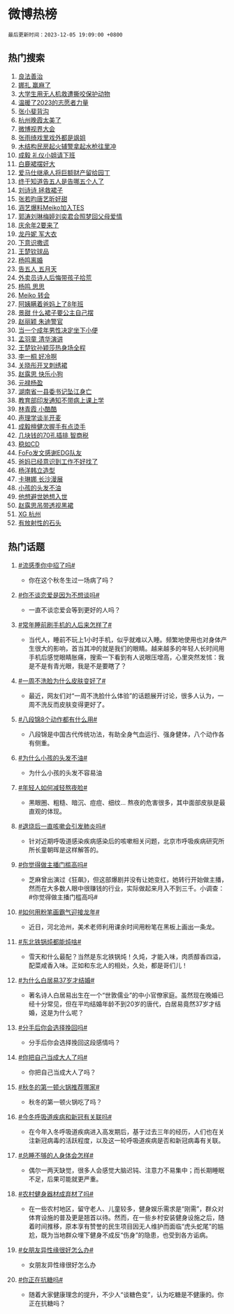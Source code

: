 # 微博热榜

`最后更新时间：2023-12-05 19:09:00 +0800`

## 热门搜索

1. [良法善治](https://m.weibo.cn/search?containerid=100103type%3D1%26t%3D10%26q%3D%23%E8%89%AF%E6%B3%95%E5%96%84%E6%B2%BB%23&stream_entry_id=51&isnewpage=1&extparam=seat%3D1%26pos%3D0%26c_type%3D51%26q%3D%2523%25E8%2589%25AF%25E6%25B3%2595%25E5%2596%2584%25E6%25B2%25BB%2523%26filter_type%3Drealtimehot%26cate%3D10103%26stream_entry_id%3D51%26dgr%3D0%26display_time%3D1701774538%26pre_seqid%3D170177453885802874123)
1. [娜扎 赢麻了](https://m.weibo.cn/search?containerid=100103type%3D1%26t%3D10%26q%3D%E5%A8%9C%E6%89%8E+%E8%B5%A2%E9%BA%BB%E4%BA%86&stream_entry_id=31&isnewpage=1&extparam=seat%3D1%26filter_type%3Drealtimehot%26q%3D%25E5%25A8%259C%25E6%2589%258E%2520%25E8%25B5%25A2%25E9%25BA%25BB%25E4%25BA%2586%26realpos%3D1%26pos%3D0%26lcate%3D5001%26c_type%3D31%26flag%3D2%26band_rank%3D1%26cate%3D5001%26stream_entry_id%3D31%26dgr%3D0%26display_time%3D1701774538%26pre_seqid%3D170177453885802874123)
1. [大学生用无人机救遭撕咬保护动物](https://m.weibo.cn/search?containerid=100103type%3D1%26t%3D10%26q%3D%23%E5%A4%A7%E5%AD%A6%E7%94%9F%E7%94%A8%E6%97%A0%E4%BA%BA%E6%9C%BA%E6%95%91%E9%81%AD%E6%92%95%E5%92%AC%E4%BF%9D%E6%8A%A4%E5%8A%A8%E7%89%A9%23&stream_entry_id=31&isnewpage=1&extparam=seat%3D1%26filter_type%3Drealtimehot%26q%3D%2523%25E5%25A4%25A7%25E5%25AD%25A6%25E7%2594%259F%25E7%2594%25A8%25E6%2597%25A0%25E4%25BA%25BA%25E6%259C%25BA%25E6%2595%2591%25E9%2581%25AD%25E6%2592%2595%25E5%2592%25AC%25E4%25BF%259D%25E6%258A%25A4%25E5%258A%25A8%25E7%2589%25A9%2523%26realpos%3D2%26pos%3D1%26lcate%3D5001%26c_type%3D31%26flag%3D32768%26band_rank%3D2%26cate%3D5001%26stream_entry_id%3D31%26dgr%3D0%26display_time%3D1701774538%26pre_seqid%3D170177453885802874123)
1. [温暖了2023的志愿者力量](https://m.weibo.cn/search?containerid=100103type%3D1%26t%3D10%26q%3D%23%E6%B8%A9%E6%9A%96%E4%BA%862023%E7%9A%84%E5%BF%97%E6%84%BF%E8%80%85%E5%8A%9B%E9%87%8F%23&stream_entry_id=31&isnewpage=1&extparam=seat%3D1%26filter_type%3Drealtimehot%26q%3D%2523%25E6%25B8%25A9%25E6%259A%2596%25E4%25BA%25862023%25E7%259A%2584%25E5%25BF%2597%25E6%2584%25BF%25E8%2580%2585%25E5%258A%259B%25E9%2587%258F%2523%26realpos%3D3%26pos%3D2%26lcate%3D5001%26c_type%3D31%26flag%3D0%26band_rank%3D3%26cate%3D5001%26stream_entry_id%3D31%26dgr%3D0%26display_time%3D1701774538%26pre_seqid%3D170177453885802874123)
1. [张小斐背沟](https://m.weibo.cn/search?containerid=100103type%3D1%26t%3D10%26q%3D%E5%BC%A0%E5%B0%8F%E6%96%90%E8%83%8C%E6%B2%9F&stream_entry_id=31&isnewpage=1&extparam=seat%3D1%26filter_type%3Drealtimehot%26q%3D%25E5%25BC%25A0%25E5%25B0%258F%25E6%2596%2590%25E8%2583%258C%25E6%25B2%259F%26realpos%3D4%26pos%3D3%26lcate%3D5001%26c_type%3D31%26flag%3D2%26band_rank%3D4%26cate%3D5001%26stream_entry_id%3D31%26dgr%3D0%26display_time%3D1701774538%26pre_seqid%3D170177453885802874123)
1. [杭州晚霞太美了](https://m.weibo.cn/search?containerid=100103type%3D1%26t%3D10%26q%3D%23%E6%9D%AD%E5%B7%9E%E6%99%9A%E9%9C%9E%E5%A4%AA%E7%BE%8E%E4%BA%86%23&stream_entry_id=31&isnewpage=1&extparam=seat%3D1%26filter_type%3Drealtimehot%26q%3D%2523%25E6%259D%25AD%25E5%25B7%259E%25E6%2599%259A%25E9%259C%259E%25E5%25A4%25AA%25E7%25BE%258E%25E4%25BA%2586%2523%26realpos%3D5%26pos%3D4%26lcate%3D5001%26c_type%3D31%26flag%3D32768%26band_rank%3D5%26cate%3D5001%26stream_entry_id%3D31%26dgr%3D0%26display_time%3D1701774538%26pre_seqid%3D170177453885802874123)
1. [微博视界大会](https://m.weibo.cn/search?containerid=100103type%3D1%26t%3D10%26q%3D%E5%BE%AE%E5%8D%9A%E8%A7%86%E7%95%8C%E5%A4%A7%E4%BC%9A&stream_entry_id=31&isnewpage=1&extparam=seat%3D1%26filter_type%3Drealtimehot%26q%3D%25E5%25BE%25AE%25E5%258D%259A%25E8%25A7%2586%25E7%2595%258C%25E5%25A4%25A7%25E4%25BC%259A%26realpos%3D6%26pos%3D5%26lcate%3D5001%26c_type%3D31%26flag%3D1%26band_rank%3D6%26cate%3D5001%26stream_entry_id%3D31%26dgr%3D0%26display_time%3D1701774538%26pre_seqid%3D170177453885802874123)
1. [张雨绮戏里戏外都是飒姐](https://m.weibo.cn/search?containerid=100103type%3D1%26t%3D10%26q%3D%23%E5%BC%A0%E9%9B%A8%E7%BB%AE%E6%88%8F%E9%87%8C%E6%88%8F%E5%A4%96%E9%83%BD%E6%98%AF%E9%A3%92%E5%A7%90%23&stream_entry_id=31&isnewpage=1&extparam=seat%3D1%26adid%3D213415%26filter_type%3Drealtimehot%26q%3D%2523%25E5%25BC%25A0%25E9%259B%25A8%25E7%25BB%25AE%25E6%2588%258F%25E9%2587%258C%25E6%2588%258F%25E5%25A4%2596%25E9%2583%25BD%25E6%2598%25AF%25E9%25A3%2592%25E5%25A7%2590%2523%26pos%3D6%26lcate%3D5001%26c_type%3D31%26band_rank%3D7%26is_ad_pos%3D1%26cate%3D5001%26stream_entry_id%3D31%26dgr%3D0%26display_time%3D1701774538%26pre_seqid%3D170177453885802874123)
1. [木结构民房起火辅警拿起水枪往里冲](https://m.weibo.cn/search?containerid=100103type%3D1%26t%3D10%26q%3D%23%E6%9C%A8%E7%BB%93%E6%9E%84%E6%B0%91%E6%88%BF%E8%B5%B7%E7%81%AB%E8%BE%85%E8%AD%A6%E6%8B%BF%E8%B5%B7%E6%B0%B4%E6%9E%AA%E5%BE%80%E9%87%8C%E5%86%B2%23&stream_entry_id=31&isnewpage=1&extparam=seat%3D1%26filter_type%3Drealtimehot%26q%3D%2523%25E6%259C%25A8%25E7%25BB%2593%25E6%259E%2584%25E6%25B0%2591%25E6%2588%25BF%25E8%25B5%25B7%25E7%2581%25AB%25E8%25BE%2585%25E8%25AD%25A6%25E6%258B%25BF%25E8%25B5%25B7%25E6%25B0%25B4%25E6%259E%25AA%25E5%25BE%2580%25E9%2587%258C%25E5%2586%25B2%2523%26realpos%3D7%26pos%3D7%26lcate%3D5001%26c_type%3D31%26flag%3D32768%26band_rank%3D7%26cate%3D5001%26stream_entry_id%3D31%26dgr%3D0%26display_time%3D1701774538%26pre_seqid%3D170177453885802874123)
1. [成毅 礼仪小姐请下班](https://m.weibo.cn/search?containerid=100103type%3D1%26t%3D10%26q%3D%E6%88%90%E6%AF%85+%E7%A4%BC%E4%BB%AA%E5%B0%8F%E5%A7%90%E8%AF%B7%E4%B8%8B%E7%8F%AD&stream_entry_id=31&isnewpage=1&extparam=seat%3D1%26filter_type%3Drealtimehot%26q%3D%25E6%2588%2590%25E6%25AF%2585%2520%25E7%25A4%25BC%25E4%25BB%25AA%25E5%25B0%258F%25E5%25A7%2590%25E8%25AF%25B7%25E4%25B8%258B%25E7%258F%25AD%26realpos%3D8%26pos%3D8%26lcate%3D5001%26c_type%3D31%26flag%3D1%26band_rank%3D8%26cate%3D5001%26stream_entry_id%3D31%26dgr%3D0%26display_time%3D1701774538%26pre_seqid%3D170177453885802874123)
1. [白鹿裙摆好大](https://m.weibo.cn/search?containerid=100103type%3D1%26t%3D10%26q%3D%23%E7%99%BD%E9%B9%BF%E8%A3%99%E6%91%86%E5%A5%BD%E5%A4%A7%23&stream_entry_id=31&isnewpage=1&extparam=seat%3D1%26filter_type%3Drealtimehot%26q%3D%2523%25E7%2599%25BD%25E9%25B9%25BF%25E8%25A3%2599%25E6%2591%2586%25E5%25A5%25BD%25E5%25A4%25A7%2523%26realpos%3D9%26pos%3D9%26lcate%3D5001%26c_type%3D31%26flag%3D2%26band_rank%3D9%26cate%3D5001%26stream_entry_id%3D31%26dgr%3D0%26display_time%3D1701774538%26pre_seqid%3D170177453885802874123)
1. [爱马仕继承人将巨额财产留给园丁](https://m.weibo.cn/search?containerid=100103type%3D1%26t%3D10%26q%3D%23%E7%88%B1%E9%A9%AC%E4%BB%95%E7%BB%A7%E6%89%BF%E4%BA%BA%E5%B0%86%E5%B7%A8%E9%A2%9D%E8%B4%A2%E4%BA%A7%E7%95%99%E7%BB%99%E5%9B%AD%E4%B8%81%23&stream_entry_id=31&isnewpage=1&extparam=seat%3D1%26filter_type%3Drealtimehot%26q%3D%2523%25E7%2588%25B1%25E9%25A9%25AC%25E4%25BB%2595%25E7%25BB%25A7%25E6%2589%25BF%25E4%25BA%25BA%25E5%25B0%2586%25E5%25B7%25A8%25E9%25A2%259D%25E8%25B4%25A2%25E4%25BA%25A7%25E7%2595%2599%25E7%25BB%2599%25E5%259B%25AD%25E4%25B8%2581%2523%26realpos%3D10%26pos%3D10%26lcate%3D5001%26c_type%3D31%26flag%3D2%26band_rank%3D10%26cate%3D5001%26stream_entry_id%3D31%26dgr%3D0%26display_time%3D1701774538%26pre_seqid%3D170177453885802874123)
1. [终于知道告五人是告哪五个人了](https://m.weibo.cn/search?containerid=100103type%3D1%26t%3D10%26q%3D%23%E7%BB%88%E4%BA%8E%E7%9F%A5%E9%81%93%E5%91%8A%E4%BA%94%E4%BA%BA%E6%98%AF%E5%91%8A%E5%93%AA%E4%BA%94%E4%B8%AA%E4%BA%BA%E4%BA%86%23&stream_entry_id=31&isnewpage=1&extparam=seat%3D1%26filter_type%3Drealtimehot%26q%3D%2523%25E7%25BB%2588%25E4%25BA%258E%25E7%259F%25A5%25E9%2581%2593%25E5%2591%258A%25E4%25BA%2594%25E4%25BA%25BA%25E6%2598%25AF%25E5%2591%258A%25E5%2593%25AA%25E4%25BA%2594%25E4%25B8%25AA%25E4%25BA%25BA%25E4%25BA%2586%2523%26realpos%3D11%26pos%3D11%26lcate%3D5001%26c_type%3D31%26flag%3D2%26band_rank%3D11%26cate%3D5001%26stream_entry_id%3D31%26dgr%3D0%26display_time%3D1701774538%26pre_seqid%3D170177453885802874123)
1. [刘诗诗 拯救裙子](https://m.weibo.cn/search?containerid=100103type%3D1%26t%3D10%26q%3D%E5%88%98%E8%AF%97%E8%AF%97+%E6%8B%AF%E6%95%91%E8%A3%99%E5%AD%90&stream_entry_id=31&isnewpage=1&extparam=seat%3D1%26filter_type%3Drealtimehot%26q%3D%25E5%2588%2598%25E8%25AF%2597%25E8%25AF%2597%2520%25E6%258B%25AF%25E6%2595%2591%25E8%25A3%2599%25E5%25AD%2590%26realpos%3D12%26pos%3D12%26lcate%3D5001%26c_type%3D31%26flag%3D2%26band_rank%3D12%26cate%3D5001%26stream_entry_id%3D31%26dgr%3D0%26display_time%3D1701774538%26pre_seqid%3D170177453885802874123)
1. [张若昀唐艺昕好甜](https://m.weibo.cn/search?containerid=100103type%3D1%26t%3D10%26q%3D%E5%BC%A0%E8%8B%A5%E6%98%80%E5%94%90%E8%89%BA%E6%98%95%E5%A5%BD%E7%94%9C&stream_entry_id=31&isnewpage=1&extparam=seat%3D1%26filter_type%3Drealtimehot%26q%3D%25E5%25BC%25A0%25E8%258B%25A5%25E6%2598%2580%25E5%2594%2590%25E8%2589%25BA%25E6%2598%2595%25E5%25A5%25BD%25E7%2594%259C%26realpos%3D13%26pos%3D13%26lcate%3D5001%26c_type%3D31%26flag%3D1%26band_rank%3D13%26cate%3D5001%26stream_entry_id%3D31%26dgr%3D0%26display_time%3D1701774538%26pre_seqid%3D170177453885802874123)
1. [涵艺爆料Meiko加入TES](https://m.weibo.cn/search?containerid=100103type%3D1%26t%3D10%26q%3D%23%E6%B6%B5%E8%89%BA%E7%88%86%E6%96%99Meiko%E5%8A%A0%E5%85%A5TES%23&stream_entry_id=31&isnewpage=1&extparam=seat%3D1%26filter_type%3Drealtimehot%26q%3D%2523%25E6%25B6%25B5%25E8%2589%25BA%25E7%2588%2586%25E6%2596%2599Meiko%25E5%258A%25A0%25E5%2585%25A5TES%2523%26realpos%3D14%26pos%3D14%26lcate%3D5001%26c_type%3D31%26flag%3D1%26band_rank%3D14%26cate%3D5001%26stream_entry_id%3D31%26dgr%3D0%26display_time%3D1701774538%26pre_seqid%3D170177453885802874123)
1. [郭涛刘琳梅婷刘奕君合照梦回父母爱情](https://m.weibo.cn/search?containerid=100103type%3D1%26t%3D10%26q%3D%23%E9%83%AD%E6%B6%9B%E5%88%98%E7%90%B3%E6%A2%85%E5%A9%B7%E5%88%98%E5%A5%95%E5%90%9B%E5%90%88%E7%85%A7%E6%A2%A6%E5%9B%9E%E7%88%B6%E6%AF%8D%E7%88%B1%E6%83%85%23&stream_entry_id=31&isnewpage=1&extparam=seat%3D1%26adid%3D213492%26filter_type%3Drealtimehot%26q%3D%2523%25E9%2583%25AD%25E6%25B6%259B%25E5%2588%2598%25E7%2590%25B3%25E6%25A2%2585%25E5%25A9%25B7%25E5%2588%2598%25E5%25A5%2595%25E5%2590%259B%25E5%2590%2588%25E7%2585%25A7%25E6%25A2%25A6%25E5%259B%259E%25E7%2588%25B6%25E6%25AF%258D%25E7%2588%25B1%25E6%2583%2585%2523%26realpos%3D15%26pos%3D15%26lcate%3D5001%26c_type%3D31%26flag%3D0%26band_rank%3D15%26cate%3D5001%26stream_entry_id%3D31%26dgr%3D0%26display_time%3D1701774538%26pre_seqid%3D170177453885802874123)
1. [庆余年2要来了](https://m.weibo.cn/search?containerid=100103type%3D1%26t%3D10%26q%3D%E5%BA%86%E4%BD%99%E5%B9%B42%E8%A6%81%E6%9D%A5%E4%BA%86&stream_entry_id=31&isnewpage=1&extparam=seat%3D1%26filter_type%3Drealtimehot%26q%3D%25E5%25BA%2586%25E4%25BD%2599%25E5%25B9%25B42%25E8%25A6%2581%25E6%259D%25A5%25E4%25BA%2586%26realpos%3D16%26pos%3D16%26lcate%3D5001%26c_type%3D31%26flag%3D1%26band_rank%3D16%26cate%3D5001%26stream_entry_id%3D31%26dgr%3D0%26display_time%3D1701774538%26pre_seqid%3D170177453885802874123)
1. [龙丹妮 军大衣](https://m.weibo.cn/search?containerid=100103type%3D1%26t%3D10%26q%3D%E9%BE%99%E4%B8%B9%E5%A6%AE+%E5%86%9B%E5%A4%A7%E8%A1%A3&stream_entry_id=31&isnewpage=1&extparam=seat%3D1%26filter_type%3Drealtimehot%26q%3D%25E9%25BE%2599%25E4%25B8%25B9%25E5%25A6%25AE%2520%25E5%2586%259B%25E5%25A4%25A7%25E8%25A1%25A3%26realpos%3D17%26pos%3D17%26lcate%3D5001%26c_type%3D31%26flag%3D1%26band_rank%3D17%26cate%3D5001%26stream_entry_id%3D31%26dgr%3D0%26display_time%3D1701774538%26pre_seqid%3D170177453885802874123)
1. [下意识撒谎](https://m.weibo.cn/search?containerid=100103type%3D1%26t%3D10%26q%3D%E4%B8%8B%E6%84%8F%E8%AF%86%E6%92%92%E8%B0%8E&stream_entry_id=31&isnewpage=1&extparam=seat%3D1%26filter_type%3Drealtimehot%26q%3D%25E4%25B8%258B%25E6%2584%258F%25E8%25AF%2586%25E6%2592%2592%25E8%25B0%258E%26realpos%3D18%26pos%3D18%26lcate%3D5001%26c_type%3D31%26flag%3D0%26band_rank%3D18%26cate%3D5001%26stream_entry_id%3D31%26dgr%3D0%26display_time%3D1701774538%26pre_seqid%3D170177453885802874123)
1. [王楚钦球品](https://m.weibo.cn/search?containerid=100103type%3D1%26t%3D10%26q%3D%E7%8E%8B%E6%A5%9A%E9%92%A6%E7%90%83%E5%93%81&stream_entry_id=31&isnewpage=1&extparam=seat%3D1%26filter_type%3Drealtimehot%26q%3D%25E7%258E%258B%25E6%25A5%259A%25E9%2592%25A6%25E7%2590%2583%25E5%2593%2581%26realpos%3D19%26pos%3D19%26lcate%3D5001%26c_type%3D31%26flag%3D1%26band_rank%3D19%26cate%3D5001%26stream_entry_id%3D31%26dgr%3D0%26display_time%3D1701774538%26pre_seqid%3D170177453885802874123)
1. [杨鸣离婚](https://m.weibo.cn/search?containerid=100103type%3D1%26t%3D10%26q%3D%23%E6%9D%A8%E9%B8%A3%E7%A6%BB%E5%A9%9A%23&stream_entry_id=31&isnewpage=1&extparam=seat%3D1%26filter_type%3Drealtimehot%26q%3D%2523%25E6%259D%25A8%25E9%25B8%25A3%25E7%25A6%25BB%25E5%25A9%259A%2523%26realpos%3D20%26pos%3D20%26lcate%3D5001%26c_type%3D31%26flag%3D0%26band_rank%3D20%26cate%3D5001%26stream_entry_id%3D31%26dgr%3D0%26display_time%3D1701774538%26pre_seqid%3D170177453885802874123)
1. [告五人 五月天](https://m.weibo.cn/search?containerid=100103type%3D1%26t%3D10%26q%3D%E5%91%8A%E4%BA%94%E4%BA%BA+%E4%BA%94%E6%9C%88%E5%A4%A9&stream_entry_id=31&isnewpage=1&extparam=seat%3D1%26filter_type%3Drealtimehot%26q%3D%25E5%2591%258A%25E4%25BA%2594%25E4%25BA%25BA%2520%25E4%25BA%2594%25E6%259C%2588%25E5%25A4%25A9%26realpos%3D21%26pos%3D21%26lcate%3D5001%26c_type%3D31%26flag%3D0%26band_rank%3D21%26cate%3D5001%26stream_entry_id%3D31%26dgr%3D0%26display_time%3D1701774538%26pre_seqid%3D170177453885802874123)
1. [外卖员诗人后悔带孩子拾荒](https://m.weibo.cn/search?containerid=100103type%3D1%26t%3D10%26q%3D%23%E5%A4%96%E5%8D%96%E5%91%98%E8%AF%97%E4%BA%BA%E5%90%8E%E6%82%94%E5%B8%A6%E5%AD%A9%E5%AD%90%E6%8B%BE%E8%8D%92%23&stream_entry_id=31&isnewpage=1&extparam=seat%3D1%26filter_type%3Drealtimehot%26q%3D%2523%25E5%25A4%2596%25E5%258D%2596%25E5%2591%2598%25E8%25AF%2597%25E4%25BA%25BA%25E5%2590%258E%25E6%2582%2594%25E5%25B8%25A6%25E5%25AD%25A9%25E5%25AD%2590%25E6%258B%25BE%25E8%258D%2592%2523%26realpos%3D22%26pos%3D22%26lcate%3D5001%26c_type%3D31%26flag%3D1%26band_rank%3D22%26cate%3D5001%26stream_entry_id%3D31%26dgr%3D0%26display_time%3D1701774538%26pre_seqid%3D170177453885802874123)
1. [杨鸣 思思](https://m.weibo.cn/search?containerid=100103type%3D1%26t%3D10%26q%3D%E6%9D%A8%E9%B8%A3+%E6%80%9D%E6%80%9D&stream_entry_id=31&isnewpage=1&extparam=seat%3D1%26filter_type%3Drealtimehot%26q%3D%25E6%259D%25A8%25E9%25B8%25A3%2520%25E6%2580%259D%25E6%2580%259D%26realpos%3D23%26pos%3D23%26lcate%3D5001%26c_type%3D31%26flag%3D0%26band_rank%3D23%26cate%3D5001%26stream_entry_id%3D31%26dgr%3D0%26display_time%3D1701774538%26pre_seqid%3D170177453885802874123)
1. [Meiko 转会](https://m.weibo.cn/search?containerid=100103type%3D1%26t%3D10%26q%3DMeiko+%E8%BD%AC%E4%BC%9A&stream_entry_id=31&isnewpage=1&extparam=seat%3D1%26filter_type%3Drealtimehot%26q%3DMeiko%2520%25E8%25BD%25AC%25E4%25BC%259A%26realpos%3D24%26pos%3D24%26lcate%3D5001%26c_type%3D31%26flag%3D1%26band_rank%3D24%26cate%3D5001%26stream_entry_id%3D31%26dgr%3D0%26display_time%3D1701774538%26pre_seqid%3D170177453885802874123)
1. [阿姨瞒着爸妈上了8年班](https://m.weibo.cn/search?containerid=100103type%3D1%26t%3D10%26q%3D%23%E9%98%BF%E5%A7%A8%E7%9E%92%E7%9D%80%E7%88%B8%E5%A6%88%E4%B8%8A%E4%BA%868%E5%B9%B4%E7%8F%AD%23&stream_entry_id=31&isnewpage=1&extparam=seat%3D1%26filter_type%3Drealtimehot%26q%3D%2523%25E9%2598%25BF%25E5%25A7%25A8%25E7%259E%2592%25E7%259D%2580%25E7%2588%25B8%25E5%25A6%2588%25E4%25B8%258A%25E4%25BA%25868%25E5%25B9%25B4%25E7%258F%25AD%2523%26realpos%3D25%26pos%3D25%26lcate%3D5001%26c_type%3D31%26flag%3D1%26band_rank%3D25%26cate%3D5001%26stream_entry_id%3D31%26dgr%3D0%26display_time%3D1701774538%26pre_seqid%3D170177453885802874123)
1. [景甜 什么裙子要公主自己摆](https://m.weibo.cn/search?containerid=100103type%3D1%26t%3D10%26q%3D%E6%99%AF%E7%94%9C+%E4%BB%80%E4%B9%88%E8%A3%99%E5%AD%90%E8%A6%81%E5%85%AC%E4%B8%BB%E8%87%AA%E5%B7%B1%E6%91%86&stream_entry_id=31&isnewpage=1&extparam=seat%3D1%26filter_type%3Drealtimehot%26q%3D%25E6%2599%25AF%25E7%2594%259C%2520%25E4%25BB%2580%25E4%25B9%2588%25E8%25A3%2599%25E5%25AD%2590%25E8%25A6%2581%25E5%2585%25AC%25E4%25B8%25BB%25E8%2587%25AA%25E5%25B7%25B1%25E6%2591%2586%26realpos%3D26%26pos%3D26%26lcate%3D5001%26c_type%3D31%26flag%3D1%26band_rank%3D26%26cate%3D5001%26stream_entry_id%3D31%26dgr%3D0%26display_time%3D1701774538%26pre_seqid%3D170177453885802874123)
1. [赵丽颖 朱迪警官](https://m.weibo.cn/search?containerid=100103type%3D1%26t%3D10%26q%3D%E8%B5%B5%E4%B8%BD%E9%A2%96+%E6%9C%B1%E8%BF%AA%E8%AD%A6%E5%AE%98&stream_entry_id=31&isnewpage=1&extparam=seat%3D1%26filter_type%3Drealtimehot%26q%3D%25E8%25B5%25B5%25E4%25B8%25BD%25E9%25A2%2596%2520%25E6%259C%25B1%25E8%25BF%25AA%25E8%25AD%25A6%25E5%25AE%2598%26realpos%3D27%26pos%3D27%26lcate%3D5001%26c_type%3D31%26flag%3D0%26band_rank%3D27%26cate%3D5001%26stream_entry_id%3D31%26dgr%3D0%26display_time%3D1701774538%26pre_seqid%3D170177453885802874123)
1. [当一个成年男性决定坐下小便](https://m.weibo.cn/search?containerid=100103type%3D1%26t%3D10%26q%3D%23%E5%BD%93%E4%B8%80%E4%B8%AA%E6%88%90%E5%B9%B4%E7%94%B7%E6%80%A7%E5%86%B3%E5%AE%9A%E5%9D%90%E4%B8%8B%E5%B0%8F%E4%BE%BF%23&stream_entry_id=31&isnewpage=1&extparam=seat%3D1%26filter_type%3Drealtimehot%26q%3D%2523%25E5%25BD%2593%25E4%25B8%2580%25E4%25B8%25AA%25E6%2588%2590%25E5%25B9%25B4%25E7%2594%25B7%25E6%2580%25A7%25E5%2586%25B3%25E5%25AE%259A%25E5%259D%2590%25E4%25B8%258B%25E5%25B0%258F%25E4%25BE%25BF%2523%26realpos%3D28%26pos%3D28%26lcate%3D5001%26c_type%3D31%26flag%3D0%26band_rank%3D28%26cate%3D5001%26stream_entry_id%3D31%26dgr%3D0%26display_time%3D1701774538%26pre_seqid%3D170177453885802874123)
1. [孟羽童 清华演讲](https://m.weibo.cn/search?containerid=100103type%3D1%26t%3D10%26q%3D%E5%AD%9F%E7%BE%BD%E7%AB%A5+%E6%B8%85%E5%8D%8E%E6%BC%94%E8%AE%B2&stream_entry_id=31&isnewpage=1&extparam=seat%3D1%26filter_type%3Drealtimehot%26q%3D%25E5%25AD%259F%25E7%25BE%25BD%25E7%25AB%25A5%2520%25E6%25B8%2585%25E5%258D%258E%25E6%25BC%2594%25E8%25AE%25B2%26realpos%3D29%26pos%3D29%26lcate%3D5001%26c_type%3D31%26flag%3D0%26band_rank%3D29%26cate%3D5001%26stream_entry_id%3D31%26dgr%3D0%26display_time%3D1701774538%26pre_seqid%3D170177453885802874123)
1. [王楚钦孙颖莎热身场全程](https://m.weibo.cn/search?containerid=100103type%3D1%26t%3D10%26q%3D%E7%8E%8B%E6%A5%9A%E9%92%A6%E5%AD%99%E9%A2%96%E8%8E%8E%E7%83%AD%E8%BA%AB%E5%9C%BA%E5%85%A8%E7%A8%8B&stream_entry_id=31&isnewpage=1&extparam=seat%3D1%26filter_type%3Drealtimehot%26q%3D%25E7%258E%258B%25E6%25A5%259A%25E9%2592%25A6%25E5%25AD%2599%25E9%25A2%2596%25E8%258E%258E%25E7%2583%25AD%25E8%25BA%25AB%25E5%259C%25BA%25E5%2585%25A8%25E7%25A8%258B%26realpos%3D30%26pos%3D30%26lcate%3D5001%26c_type%3D31%26flag%3D1%26band_rank%3D30%26cate%3D5001%26stream_entry_id%3D31%26dgr%3D0%26display_time%3D1701774538%26pre_seqid%3D170177453885802874123)
1. [李一桐 好冷啊](https://m.weibo.cn/search?containerid=100103type%3D1%26t%3D10%26q%3D%E6%9D%8E%E4%B8%80%E6%A1%90+%E5%A5%BD%E5%86%B7%E5%95%8A&stream_entry_id=31&isnewpage=1&extparam=seat%3D1%26filter_type%3Drealtimehot%26q%3D%25E6%259D%258E%25E4%25B8%2580%25E6%25A1%2590%2520%25E5%25A5%25BD%25E5%2586%25B7%25E5%2595%258A%26realpos%3D31%26pos%3D31%26lcate%3D5001%26c_type%3D31%26flag%3D1%26band_rank%3D31%26cate%3D5001%26stream_entry_id%3D31%26dgr%3D0%26display_time%3D1701774538%26pre_seqid%3D170177453885802874123)
1. [关晓彤开叉刺绣裙](https://m.weibo.cn/search?containerid=100103type%3D1%26t%3D10%26q%3D%23%E5%85%B3%E6%99%93%E5%BD%A4%E5%BC%80%E5%8F%89%E5%88%BA%E7%BB%A3%E8%A3%99%23&stream_entry_id=31&isnewpage=1&extparam=seat%3D1%26filter_type%3Drealtimehot%26q%3D%2523%25E5%2585%25B3%25E6%2599%2593%25E5%25BD%25A4%25E5%25BC%2580%25E5%258F%2589%25E5%2588%25BA%25E7%25BB%25A3%25E8%25A3%2599%2523%26realpos%3D32%26pos%3D32%26lcate%3D5001%26c_type%3D31%26flag%3D1%26band_rank%3D32%26cate%3D5001%26stream_entry_id%3D31%26dgr%3D0%26display_time%3D1701774538%26pre_seqid%3D170177453885802874123)
1. [赵露思 快乐小狗](https://m.weibo.cn/search?containerid=100103type%3D1%26t%3D10%26q%3D%E8%B5%B5%E9%9C%B2%E6%80%9D+%E5%BF%AB%E4%B9%90%E5%B0%8F%E7%8B%97&stream_entry_id=31&isnewpage=1&extparam=seat%3D1%26filter_type%3Drealtimehot%26q%3D%25E8%25B5%25B5%25E9%259C%25B2%25E6%2580%259D%2520%25E5%25BF%25AB%25E4%25B9%2590%25E5%25B0%258F%25E7%258B%2597%26realpos%3D33%26pos%3D33%26lcate%3D5001%26c_type%3D31%26flag%3D0%26band_rank%3D33%26cate%3D5001%26stream_entry_id%3D31%26dgr%3D0%26display_time%3D1701774538%26pre_seqid%3D170177453885802874123)
1. [元禄杨盈](https://m.weibo.cn/search?containerid=100103type%3D1%26t%3D10%26q%3D%23%E5%85%83%E7%A6%84%E6%9D%A8%E7%9B%88%23&stream_entry_id=31&isnewpage=1&extparam=seat%3D1%26filter_type%3Drealtimehot%26q%3D%2523%25E5%2585%2583%25E7%25A6%2584%25E6%259D%25A8%25E7%259B%2588%2523%26realpos%3D34%26pos%3D34%26lcate%3D5001%26c_type%3D31%26flag%3D1%26band_rank%3D34%26cate%3D5001%26stream_entry_id%3D31%26dgr%3D0%26display_time%3D1701774538%26pre_seqid%3D170177453885802874123)
1. [湖南省一县委书记坠江身亡](https://m.weibo.cn/search?containerid=100103type%3D1%26t%3D10%26q%3D%23%E6%B9%96%E5%8D%97%E7%9C%81%E4%B8%80%E5%8E%BF%E5%A7%94%E4%B9%A6%E8%AE%B0%E5%9D%A0%E6%B1%9F%E8%BA%AB%E4%BA%A1%23&stream_entry_id=31&isnewpage=1&extparam=seat%3D1%26filter_type%3Drealtimehot%26q%3D%2523%25E6%25B9%2596%25E5%258D%2597%25E7%259C%2581%25E4%25B8%2580%25E5%258E%25BF%25E5%25A7%2594%25E4%25B9%25A6%25E8%25AE%25B0%25E5%259D%25A0%25E6%25B1%259F%25E8%25BA%25AB%25E4%25BA%25A1%2523%26realpos%3D35%26pos%3D35%26lcate%3D5001%26c_type%3D31%26flag%3D0%26band_rank%3D35%26cate%3D5001%26stream_entry_id%3D31%26dgr%3D0%26display_time%3D1701774538%26pre_seqid%3D170177453885802874123)
1. [教育部印发通知不带病上课上学](https://m.weibo.cn/search?containerid=100103type%3D1%26t%3D10%26q%3D%23%E6%95%99%E8%82%B2%E9%83%A8%E5%8D%B0%E5%8F%91%E9%80%9A%E7%9F%A5%E4%B8%8D%E5%B8%A6%E7%97%85%E4%B8%8A%E8%AF%BE%E4%B8%8A%E5%AD%A6%23&stream_entry_id=31&isnewpage=1&extparam=seat%3D1%26filter_type%3Drealtimehot%26q%3D%2523%25E6%2595%2599%25E8%2582%25B2%25E9%2583%25A8%25E5%258D%25B0%25E5%258F%2591%25E9%2580%259A%25E7%259F%25A5%25E4%25B8%258D%25E5%25B8%25A6%25E7%2597%2585%25E4%25B8%258A%25E8%25AF%25BE%25E4%25B8%258A%25E5%25AD%25A6%2523%26realpos%3D36%26pos%3D36%26lcate%3D5001%26c_type%3D31%26flag%3D0%26band_rank%3D36%26cate%3D5001%26stream_entry_id%3D31%26dgr%3D0%26display_time%3D1701774538%26pre_seqid%3D170177453885802874123)
1. [林青霞 小酷酷](https://m.weibo.cn/search?containerid=100103type%3D1%26t%3D10%26q%3D%E6%9E%97%E9%9D%92%E9%9C%9E+%E5%B0%8F%E9%85%B7%E9%85%B7&stream_entry_id=31&isnewpage=1&extparam=seat%3D1%26filter_type%3Drealtimehot%26q%3D%25E6%259E%2597%25E9%259D%2592%25E9%259C%259E%2520%25E5%25B0%258F%25E9%2585%25B7%25E9%2585%25B7%26realpos%3D37%26pos%3D37%26lcate%3D5001%26c_type%3D31%26flag%3D1%26band_rank%3D37%26cate%3D5001%26stream_entry_id%3D31%26dgr%3D0%26display_time%3D1701774538%26pre_seqid%3D170177453885802874123)
1. [声理学谈半开麦](https://m.weibo.cn/search?containerid=100103type%3D1%26t%3D10%26q%3D%E5%A3%B0%E7%90%86%E5%AD%A6%E8%B0%88%E5%8D%8A%E5%BC%80%E9%BA%A6&stream_entry_id=31&isnewpage=1&extparam=seat%3D1%26filter_type%3Drealtimehot%26q%3D%25E5%25A3%25B0%25E7%2590%2586%25E5%25AD%25A6%25E8%25B0%2588%25E5%258D%258A%25E5%25BC%2580%25E9%25BA%25A6%26realpos%3D38%26pos%3D38%26lcate%3D5001%26c_type%3D31%26flag%3D1%26band_rank%3D38%26cate%3D5001%26stream_entry_id%3D31%26dgr%3D0%26display_time%3D1701774538%26pre_seqid%3D170177453885802874123)
1. [成毅檀健次握手有点烫手](https://m.weibo.cn/search?containerid=100103type%3D1%26t%3D10%26q%3D%E6%88%90%E6%AF%85%E6%AA%80%E5%81%A5%E6%AC%A1%E6%8F%A1%E6%89%8B%E6%9C%89%E7%82%B9%E7%83%AB%E6%89%8B&stream_entry_id=31&isnewpage=1&extparam=seat%3D1%26filter_type%3Drealtimehot%26q%3D%25E6%2588%2590%25E6%25AF%2585%25E6%25AA%2580%25E5%2581%25A5%25E6%25AC%25A1%25E6%258F%25A1%25E6%2589%258B%25E6%259C%2589%25E7%2582%25B9%25E7%2583%25AB%25E6%2589%258B%26realpos%3D39%26pos%3D39%26lcate%3D5001%26c_type%3D31%26flag%3D1%26band_rank%3D39%26cate%3D5001%26stream_entry_id%3D31%26dgr%3D0%26display_time%3D1701774538%26pre_seqid%3D170177453885802874123)
1. [几块钱的70孔插排 智商税](https://m.weibo.cn/search?containerid=100103type%3D1%26t%3D10%26q%3D%E5%87%A0%E5%9D%97%E9%92%B1%E7%9A%8470%E5%AD%94%E6%8F%92%E6%8E%92+%E6%99%BA%E5%95%86%E7%A8%8E&stream_entry_id=31&isnewpage=1&extparam=seat%3D1%26filter_type%3Drealtimehot%26q%3D%25E5%2587%25A0%25E5%259D%2597%25E9%2592%25B1%25E7%259A%258470%25E5%25AD%2594%25E6%258F%2592%25E6%258E%2592%2520%25E6%2599%25BA%25E5%2595%2586%25E7%25A8%258E%26realpos%3D40%26pos%3D40%26lcate%3D5001%26c_type%3D31%26flag%3D1%26band_rank%3D40%26cate%3D5001%26stream_entry_id%3D31%26dgr%3D0%26display_time%3D1701774538%26pre_seqid%3D170177453885802874123)
1. [稳如CD](https://m.weibo.cn/search?containerid=100103type%3D1%26t%3D10%26q%3D%E7%A8%B3%E5%A6%82CD&stream_entry_id=31&isnewpage=1&extparam=seat%3D1%26filter_type%3Drealtimehot%26q%3D%25E7%25A8%25B3%25E5%25A6%2582CD%26realpos%3D41%26pos%3D41%26lcate%3D5001%26c_type%3D31%26flag%3D0%26band_rank%3D41%26cate%3D5001%26stream_entry_id%3D31%26dgr%3D0%26display_time%3D1701774538%26pre_seqid%3D170177453885802874123)
1. [FoFo发文感谢EDG队友](https://m.weibo.cn/search?containerid=100103type%3D1%26t%3D10%26q%3D%23FoFo%E5%8F%91%E6%96%87%E6%84%9F%E8%B0%A2EDG%E9%98%9F%E5%8F%8B%23&stream_entry_id=31&isnewpage=1&extparam=seat%3D1%26filter_type%3Drealtimehot%26q%3D%2523FoFo%25E5%258F%2591%25E6%2596%2587%25E6%2584%259F%25E8%25B0%25A2EDG%25E9%2598%259F%25E5%258F%258B%2523%26realpos%3D42%26pos%3D42%26lcate%3D5001%26c_type%3D31%26flag%3D1%26band_rank%3D42%26cate%3D5001%26stream_entry_id%3D31%26dgr%3D0%26display_time%3D1701774538%26pre_seqid%3D170177453885802874123)
1. [爸妈已经意识到工作不好找了](https://m.weibo.cn/search?containerid=100103type%3D1%26t%3D10%26q%3D%23%E7%88%B8%E5%A6%88%E5%B7%B2%E7%BB%8F%E6%84%8F%E8%AF%86%E5%88%B0%E5%B7%A5%E4%BD%9C%E4%B8%8D%E5%A5%BD%E6%89%BE%E4%BA%86%23&stream_entry_id=31&isnewpage=1&extparam=seat%3D1%26filter_type%3Drealtimehot%26q%3D%2523%25E7%2588%25B8%25E5%25A6%2588%25E5%25B7%25B2%25E7%25BB%258F%25E6%2584%258F%25E8%25AF%2586%25E5%2588%25B0%25E5%25B7%25A5%25E4%25BD%259C%25E4%25B8%258D%25E5%25A5%25BD%25E6%2589%25BE%25E4%25BA%2586%2523%26realpos%3D43%26pos%3D43%26lcate%3D5001%26c_type%3D31%26flag%3D0%26band_rank%3D43%26cate%3D5001%26stream_entry_id%3D31%26dgr%3D0%26display_time%3D1701774538%26pre_seqid%3D170177453885802874123)
1. [杨洋韩立造型](https://m.weibo.cn/search?containerid=100103type%3D1%26t%3D10%26q%3D%E6%9D%A8%E6%B4%8B%E9%9F%A9%E7%AB%8B%E9%80%A0%E5%9E%8B&stream_entry_id=31&isnewpage=1&extparam=seat%3D1%26filter_type%3Drealtimehot%26q%3D%25E6%259D%25A8%25E6%25B4%258B%25E9%259F%25A9%25E7%25AB%258B%25E9%2580%25A0%25E5%259E%258B%26realpos%3D44%26pos%3D44%26lcate%3D5001%26c_type%3D31%26flag%3D1%26band_rank%3D44%26cate%3D5001%26stream_entry_id%3D31%26dgr%3D0%26display_time%3D1701774538%26pre_seqid%3D170177453885802874123)
1. [卡琳娜 长沙漫展](https://m.weibo.cn/search?containerid=100103type%3D1%26t%3D10%26q%3D%E5%8D%A1%E7%90%B3%E5%A8%9C+%E9%95%BF%E6%B2%99%E6%BC%AB%E5%B1%95&stream_entry_id=31&isnewpage=1&extparam=seat%3D1%26filter_type%3Drealtimehot%26q%3D%25E5%258D%25A1%25E7%2590%25B3%25E5%25A8%259C%2520%25E9%2595%25BF%25E6%25B2%2599%25E6%25BC%25AB%25E5%25B1%2595%26realpos%3D45%26pos%3D45%26lcate%3D5001%26c_type%3D31%26flag%3D0%26band_rank%3D45%26cate%3D5001%26stream_entry_id%3D31%26dgr%3D0%26display_time%3D1701774538%26pre_seqid%3D170177453885802874123)
1. [小孩的头发不油](https://m.weibo.cn/search?containerid=100103type%3D1%26t%3D10%26q%3D%E5%B0%8F%E5%AD%A9%E7%9A%84%E5%A4%B4%E5%8F%91%E4%B8%8D%E6%B2%B9&stream_entry_id=31&isnewpage=1&extparam=seat%3D1%26filter_type%3Drealtimehot%26q%3D%25E5%25B0%258F%25E5%25AD%25A9%25E7%259A%2584%25E5%25A4%25B4%25E5%258F%2591%25E4%25B8%258D%25E6%25B2%25B9%26realpos%3D46%26pos%3D46%26lcate%3D5001%26c_type%3D31%26flag%3D0%26band_rank%3D46%26cate%3D5001%26stream_entry_id%3D31%26dgr%3D0%26display_time%3D1701774538%26pre_seqid%3D170177453885802874123)
1. [他想避世她想入世](https://m.weibo.cn/search?containerid=100103type%3D1%26t%3D10%26q%3D%23%E4%BB%96%E6%83%B3%E9%81%BF%E4%B8%96%E5%A5%B9%E6%83%B3%E5%85%A5%E4%B8%96%23&stream_entry_id=31&isnewpage=1&extparam=seat%3D1%26filter_type%3Drealtimehot%26q%3D%2523%25E4%25BB%2596%25E6%2583%25B3%25E9%2581%25BF%25E4%25B8%2596%25E5%25A5%25B9%25E6%2583%25B3%25E5%2585%25A5%25E4%25B8%2596%2523%26realpos%3D47%26pos%3D47%26lcate%3D5001%26c_type%3D31%26flag%3D0%26band_rank%3D47%26cate%3D5001%26stream_entry_id%3D31%26dgr%3D0%26display_time%3D1701774538%26pre_seqid%3D170177453885802874123)
1. [赵露思吊带透视黑裙](https://m.weibo.cn/search?containerid=100103type%3D1%26t%3D10%26q%3D%23%E8%B5%B5%E9%9C%B2%E6%80%9D%E5%90%8A%E5%B8%A6%E9%80%8F%E8%A7%86%E9%BB%91%E8%A3%99%23&stream_entry_id=31&isnewpage=1&extparam=seat%3D1%26filter_type%3Drealtimehot%26q%3D%2523%25E8%25B5%25B5%25E9%259C%25B2%25E6%2580%259D%25E5%2590%258A%25E5%25B8%25A6%25E9%2580%258F%25E8%25A7%2586%25E9%25BB%2591%25E8%25A3%2599%2523%26realpos%3D48%26pos%3D48%26lcate%3D5001%26c_type%3D31%26flag%3D0%26band_rank%3D48%26cate%3D5001%26stream_entry_id%3D31%26dgr%3D0%26display_time%3D1701774538%26pre_seqid%3D170177453885802874123)
1. [XG 杭州](https://m.weibo.cn/search?containerid=100103type%3D1%26t%3D10%26q%3DXG+%E6%9D%AD%E5%B7%9E&stream_entry_id=31&isnewpage=1&extparam=seat%3D1%26filter_type%3Drealtimehot%26q%3DXG%2520%25E6%259D%25AD%25E5%25B7%259E%26realpos%3D49%26pos%3D49%26lcate%3D5001%26c_type%3D31%26flag%3D1%26band_rank%3D49%26cate%3D5001%26stream_entry_id%3D31%26dgr%3D0%26display_time%3D1701774538%26pre_seqid%3D170177453885802874123)
1. [有放射性的石头](https://m.weibo.cn/search?containerid=100103type%3D1%26t%3D10%26q%3D%E6%9C%89%E6%94%BE%E5%B0%84%E6%80%A7%E7%9A%84%E7%9F%B3%E5%A4%B4&stream_entry_id=31&isnewpage=1&extparam=seat%3D1%26filter_type%3Drealtimehot%26q%3D%25E6%259C%2589%25E6%2594%25BE%25E5%25B0%2584%25E6%2580%25A7%25E7%259A%2584%25E7%259F%25B3%25E5%25A4%25B4%26realpos%3D50%26pos%3D50%26lcate%3D5001%26c_type%3D31%26flag%3D1%26band_rank%3D50%26cate%3D5001%26stream_entry_id%3D31%26dgr%3D0%26display_time%3D1701774538%26pre_seqid%3D170177453885802874123)

## 热门话题

1. [#流感季你中招了吗#](https://m.weibo.cn/search?containerid=231522type%3D1%26t%3D10%26q%3D%23%E6%B5%81%E6%84%9F%E5%AD%A3%E4%BD%A0%E4%B8%AD%E6%8B%9B%E4%BA%86%E5%90%97%23&stream_entry_id=128&isnewpage=1&extparam=seat%3D1%26lcate%3D5004%26c_type%3D128%26cate%3D5004%26pos%3D1-0-0%26unitid%3D1701745654495%26dgr%3D0%26display_time%3D1701774540%26pre_seqid%3D17017745406199043733)
    - 你在这个秋冬生过一场病了吗？

1. [#你不谈恋爱是因为不想谈吗#](https://m.weibo.cn/search?containerid=231522type%3D1%26t%3D10%26q%3D%23%E4%BD%A0%E4%B8%8D%E8%B0%88%E6%81%8B%E7%88%B1%E6%98%AF%E5%9B%A0%E4%B8%BA%E4%B8%8D%E6%83%B3%E8%B0%88%E5%90%97%23&stream_entry_id=128&isnewpage=1&extparam=seat%3D1%26lcate%3D5004%26c_type%3D128%26cate%3D5004%26pos%3D1-0-1%26unitid%3D1701759218929%26dgr%3D0%26display_time%3D1701774540%26pre_seqid%3D17017745406199043733)
    - 一直不谈恋爱会等到更好的人吗？

1. [#常年睡前刷手机的人后来怎样了#](https://m.weibo.cn/search?containerid=231522type%3D1%26t%3D10%26q%3D%23%E5%B8%B8%E5%B9%B4%E7%9D%A1%E5%89%8D%E5%88%B7%E6%89%8B%E6%9C%BA%E7%9A%84%E4%BA%BA%E5%90%8E%E6%9D%A5%E6%80%8E%E6%A0%B7%E4%BA%86%23&stream_entry_id=128&isnewpage=1&extparam=seat%3D1%26lcate%3D5004%26c_type%3D128%26cate%3D5004%26pos%3D1-0-2%26unitid%3D1701769743272%26dgr%3D0%26display_time%3D1701774540%26pre_seqid%3D17017745406199043733)
    - 当代人，睡前不玩上1小时手机，似乎就难以入睡。频繁地使用也对身体产生很大的影响，首当其冲的就是我们的眼睛。越来越多的年轻人长时间用手机后感觉眼睛胀痛，搜索一下看到有人说眼压增高，心里突然发怵：我是不是有青光眼，我是不是要瞎了？

1. [#一周不洗脸为什么皮肤变好了#](https://m.weibo.cn/search?containerid=231522type%3D1%26t%3D10%26q%3D%23%E4%B8%80%E5%91%A8%E4%B8%8D%E6%B4%97%E8%84%B8%E4%B8%BA%E4%BB%80%E4%B9%88%E7%9A%AE%E8%82%A4%E5%8F%98%E5%A5%BD%E4%BA%86%23&stream_entry_id=128&isnewpage=1&extparam=seat%3D1%26lcate%3D5004%26c_type%3D128%26cate%3D5004%26pos%3D1-0-3%26unitid%3D1701607644238%26dgr%3D0%26display_time%3D1701774540%26pre_seqid%3D17017745406199043733)
    - 最近，网友们对“一周不洗脸什么体验”的话题展开讨论，很多人认为，一周不洗反而皮肤变得更好了。

1. [#八段锦8个动作都有什么用#](https://m.weibo.cn/search?containerid=231522type%3D1%26t%3D10%26q%3D%23%E5%85%AB%E6%AE%B5%E9%94%A68%E4%B8%AA%E5%8A%A8%E4%BD%9C%E9%83%BD%E6%9C%89%E4%BB%80%E4%B9%88%E7%94%A8%23&stream_entry_id=128&isnewpage=1&extparam=seat%3D1%26lcate%3D5004%26c_type%3D128%26cate%3D5004%26pos%3D1-0-4%26unitid%3D1701752300339%26dgr%3D0%26display_time%3D1701774540%26pre_seqid%3D17017745406199043733)
    - 八段锦是中国古代传统功法，有助全身气血运行、强身健体，八个动作各有侧重。

1. [#为什么小孩的头发不油#](https://m.weibo.cn/search?containerid=231522type%3D1%26t%3D10%26q%3D%23%E4%B8%BA%E4%BB%80%E4%B9%88%E5%B0%8F%E5%AD%A9%E7%9A%84%E5%A4%B4%E5%8F%91%E4%B8%8D%E6%B2%B9%23&stream_entry_id=128&isnewpage=1&extparam=seat%3D1%26lcate%3D5004%26c_type%3D128%26cate%3D5004%26pos%3D1-0-5%26unitid%3D1701759790891%26dgr%3D0%26display_time%3D1701774540%26pre_seqid%3D17017745406199043733)
    - 为什么小孩的头发不容易油

1. [#年轻人如何减轻熬夜脸#](https://m.weibo.cn/search?containerid=231522type%3D1%26t%3D10%26q%3D%23%E5%B9%B4%E8%BD%BB%E4%BA%BA%E5%A6%82%E4%BD%95%E5%87%8F%E8%BD%BB%E7%86%AC%E5%A4%9C%E8%84%B8%23&stream_entry_id=128&isnewpage=1&extparam=seat%3D1%26lcate%3D5004%26c_type%3D128%26cate%3D5004%26pos%3D1-0-6%26unitid%3D1701696479264%26dgr%3D0%26display_time%3D1701774540%26pre_seqid%3D17017745406199043733)
    - 黑眼圈、粗糙、暗沉、痘痘、细纹… 熬夜的危害很多，其中面部皮肤是最直观的体现。

1. [#退烧后一直咳嗽会引发肺炎吗#](https://m.weibo.cn/search?containerid=231522type%3D1%26t%3D10%26q%3D%23%E9%80%80%E7%83%A7%E5%90%8E%E4%B8%80%E7%9B%B4%E5%92%B3%E5%97%BD%E4%BC%9A%E5%BC%95%E5%8F%91%E8%82%BA%E7%82%8E%E5%90%97%23&stream_entry_id=128&isnewpage=1&extparam=seat%3D1%26lcate%3D5004%26c_type%3D128%26cate%3D5004%26pos%3D1-0-7%26unitid%3D1701769137762%26dgr%3D0%26display_time%3D1701774540%26pre_seqid%3D17017745406199043733)
    - 针对近期呼吸道感染疾病感染后的咳嗽相关问题，北京市呼吸疾病研究所所长童朝晖是这样解答的。

1. [#你觉得做主播门槛高吗#](https://m.weibo.cn/search?containerid=231522type%3D1%26t%3D10%26q%3D%23%E4%BD%A0%E8%A7%89%E5%BE%97%E5%81%9A%E4%B8%BB%E6%92%AD%E9%97%A8%E6%A7%9B%E9%AB%98%E5%90%97%23&stream_entry_id=128&isnewpage=1&extparam=seat%3D1%26lcate%3D5004%26c_type%3D128%26cate%3D5004%26pos%3D1-0-8%26unitid%3D1701753799518%26dgr%3D0%26display_time%3D1701774540%26pre_seqid%3D17017745406199043733)
    - 芝麻曾出演过《狂飙》，但这部爆剧并没有让她变红，她转行开始做主播，然而在大多数人眼中很赚钱的行业，实际做起来月入不到三千。小调查：#你觉得做主播门槛高吗#

1. [#如何用粉笔画霸气迎接龙年#](https://m.weibo.cn/search?containerid=231522type%3D1%26t%3D10%26q%3D%23%E5%A6%82%E4%BD%95%E7%94%A8%E7%B2%89%E7%AC%94%E7%94%BB%E9%9C%B8%E6%B0%94%E8%BF%8E%E6%8E%A5%E9%BE%99%E5%B9%B4%23&stream_entry_id=128&isnewpage=1&extparam=seat%3D1%26lcate%3D5004%26c_type%3D128%26cate%3D5004%26pos%3D1-0-9%26unitid%3D1701695001885%26dgr%3D0%26display_time%3D1701774540%26pre_seqid%3D17017745406199043733)
    - 近日，河北沧州，美术老师利用课余时间用粉笔在黑板上画出一条龙。

1. [#东北铁锅炖都能炖啥#](https://m.weibo.cn/search?containerid=231522type%3D1%26t%3D10%26q%3D%23%E4%B8%9C%E5%8C%97%E9%93%81%E9%94%85%E7%82%96%E9%83%BD%E8%83%BD%E7%82%96%E5%95%A5%23&stream_entry_id=128&isnewpage=1&extparam=seat%3D1%26lcate%3D5004%26c_type%3D128%26cate%3D5004%26pos%3D1-0-10%26unitid%3D1701749593332%26dgr%3D0%26display_time%3D1701774540%26pre_seqid%3D17017745406199043733)
    - 雪天和什么最配？当然是东北铁锅炖！久炖，才能入味，肉质醇香四溢，配菜咸香入味。正如和东北人的相处，久处，都是哥们儿！

1. [#为什么白居易37岁才结婚#](https://m.weibo.cn/search?containerid=231522type%3D1%26t%3D10%26q%3D%23%E4%B8%BA%E4%BB%80%E4%B9%88%E7%99%BD%E5%B1%85%E6%98%9337%E5%B2%81%E6%89%8D%E7%BB%93%E5%A9%9A%23&stream_entry_id=128&isnewpage=1&extparam=seat%3D1%26lcate%3D5004%26c_type%3D128%26cate%3D5004%26pos%3D1-0-11%26unitid%3D1701755275824%26dgr%3D0%26display_time%3D1701774540%26pre_seqid%3D17017745406199043733)
    - 著名诗人白居易出生在一个“世敦儒业”的中小官僚家庭。虽然现在晚婚已经十分常见，但在平均结婚年龄不到20岁的唐代，白居易竟然37岁才结婚，这是为什么呢？

1. [#分手后你会选择挽回吗#](https://m.weibo.cn/search?containerid=231522type%3D1%26t%3D10%26q%3D%23%E5%88%86%E6%89%8B%E5%90%8E%E4%BD%A0%E4%BC%9A%E9%80%89%E6%8B%A9%E6%8C%BD%E5%9B%9E%E5%90%97%23&stream_entry_id=128&isnewpage=1&extparam=seat%3D1%26lcate%3D5004%26c_type%3D128%26cate%3D5004%26pos%3D1-0-12%26unitid%3D1701646901789%26dgr%3D0%26display_time%3D1701774540%26pre_seqid%3D17017745406199043733)
    - 分手后你会选择挽回这段感情吗？

1. [#你把自己当成大人了吗#](https://m.weibo.cn/search?containerid=231522type%3D1%26t%3D10%26q%3D%23%E4%BD%A0%E6%8A%8A%E8%87%AA%E5%B7%B1%E5%BD%93%E6%88%90%E5%A4%A7%E4%BA%BA%E4%BA%86%E5%90%97%23&stream_entry_id=128&isnewpage=1&extparam=seat%3D1%26lcate%3D5004%26c_type%3D128%26cate%3D5004%26pos%3D1-0-13%26unitid%3D1701750483937%26dgr%3D0%26display_time%3D1701774540%26pre_seqid%3D17017745406199043733)
    - 你把自己当成大人了吗？

1. [#秋冬的第一顿火锅推荐哪家#](https://m.weibo.cn/search?containerid=231522type%3D1%26t%3D10%26q%3D%23%E7%A7%8B%E5%86%AC%E7%9A%84%E7%AC%AC%E4%B8%80%E9%A1%BF%E7%81%AB%E9%94%85%E6%8E%A8%E8%8D%90%E5%93%AA%E5%AE%B6%23&stream_entry_id=128&isnewpage=1&extparam=seat%3D1%26lcate%3D5004%26c_type%3D128%26cate%3D5004%26pos%3D1-0-14%26unitid%3D1701772165024%26dgr%3D0%26display_time%3D1701774540%26pre_seqid%3D17017745406199043733)
    - 秋冬的第一顿火锅吃了吗？

1. [#今冬呼吸道疾病和新冠有关联吗#](https://m.weibo.cn/search?containerid=231522type%3D1%26t%3D10%26q%3D%23%E4%BB%8A%E5%86%AC%E5%91%BC%E5%90%B8%E9%81%93%E7%96%BE%E7%97%85%E5%92%8C%E6%96%B0%E5%86%A0%E6%9C%89%E5%85%B3%E8%81%94%E5%90%97%23&stream_entry_id=128&isnewpage=1&extparam=seat%3D1%26lcate%3D5004%26c_type%3D128%26cate%3D5004%26pos%3D1-0-15%26unitid%3D1701658349147%26dgr%3D0%26display_time%3D1701774540%26pre_seqid%3D17017745406199043733)
    - 在今年入冬呼吸道疾病进入高发期后，基于过去三年的经历，人们也在关注新冠病毒的活跃程度，以及这一轮呼吸道疾病是否和新冠病毒有关联。

1. [#总睡不够的人身体会怎样#](https://m.weibo.cn/search?containerid=231522type%3D1%26t%3D10%26q%3D%23%E6%80%BB%E7%9D%A1%E4%B8%8D%E5%A4%9F%E7%9A%84%E4%BA%BA%E8%BA%AB%E4%BD%93%E4%BC%9A%E6%80%8E%E6%A0%B7%23&stream_entry_id=128&isnewpage=1&extparam=seat%3D1%26lcate%3D5004%26c_type%3D128%26cate%3D5004%26pos%3D1-0-16%26unitid%3D1701673037355%26dgr%3D0%26display_time%3D1701774540%26pre_seqid%3D17017745406199043733)
    - 偶尔一两天缺觉，很多人会感觉大脑迟钝、注意力不易集中；而长期睡眠不足，后果可能就更严重。

1. [#农村健身器材成弃材了吗#](https://m.weibo.cn/search?containerid=231522type%3D1%26t%3D10%26q%3D%23%E5%86%9C%E6%9D%91%E5%81%A5%E8%BA%AB%E5%99%A8%E6%9D%90%E6%88%90%E5%BC%83%E6%9D%90%E4%BA%86%E5%90%97%23&stream_entry_id=128&isnewpage=1&extparam=seat%3D1%26lcate%3D5004%26c_type%3D128%26cate%3D5004%26pos%3D1-0-17%26unitid%3D1701741764158%26dgr%3D0%26display_time%3D1701774540%26pre_seqid%3D17017745406199043733)
    - 在一些农村地区，留守老人、儿童较多，健身娱乐需求是“刚需”，群众对体育设施的普及更是翘首以待。然而，在一些乡村安装健身设施之后，随着时间推移，原本享有赞誉的民生项目因无人维护而面临“虎头蛇尾”的尴尬，既为当地群众埋下健身不成反“伤身”的隐患，也受到各方诟病。

1. [#女朋友异性缘很好怎么办#](https://m.weibo.cn/search?containerid=231522type%3D1%26t%3D10%26q%3D%23%E5%A5%B3%E6%9C%8B%E5%8F%8B%E5%BC%82%E6%80%A7%E7%BC%98%E5%BE%88%E5%A5%BD%E6%80%8E%E4%B9%88%E5%8A%9E%23&stream_entry_id=128&isnewpage=1&extparam=seat%3D1%26lcate%3D5004%26c_type%3D128%26cate%3D5004%26pos%3D1-0-18%26unitid%3D1701771876898%26dgr%3D0%26display_time%3D1701774540%26pre_seqid%3D17017745406199043733)
    - 女朋友异性缘很好怎么办

1. [#你正在抗糖吗#](https://m.weibo.cn/search?containerid=231522type%3D1%26t%3D10%26q%3D%23%E4%BD%A0%E6%AD%A3%E5%9C%A8%E6%8A%97%E7%B3%96%E5%90%97%23&stream_entry_id=128&isnewpage=1&extparam=seat%3D1%26lcate%3D5004%26c_type%3D128%26cate%3D5004%26pos%3D1-0-19%26unitid%3D1701771858204%26dgr%3D0%26display_time%3D1701774540%26pre_seqid%3D17017745406199043733)
    - 随着大家健康理念的提升，不少人“谈糖色变”，认为吃糖是不健康的。你正在抗糖吗？

